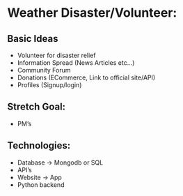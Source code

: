 # Weather Disaster/Volunteer:
 ## **Basic Ideas**
  - Volunteer for disaster relief
  - Information Spread (News Articles etc…)
  - Community Forum
  - Donations (ECommerce, Link to official site/API)
  - Profiles (Signup/login)

 ## **Stretch Goal:**
   - PM’s
   
 ## **Technologies:**
  - Database → Mongodb or SQL
  - API’s
  - Website → App
  - Python backend
